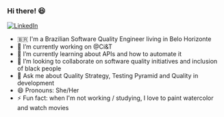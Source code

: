 ### Hi there! :satisfied:

<a href="https://www.linkedin.com/in/marilenelourenco/" target="_blank"><img src="https://img.shields.io/badge/LinkedIn-%230077B5.svg?&style=flat-square&logo=linkedin&logoColor=white" alt="LinkedIn"> </a>


- :brazil: I'm a Brazilian Software Quality Engineer living in Belo Horizonte
- 🔭 I’m currently working on @Ci&T
- 🌱 I’m currently learning about APIs and how to automate it
- 👯 I’m looking to collaborate on software quality initiatives and inclusion of black people
- 💬 Ask me about Quality Strategy, Testing Pyramid and Quality in development
- 😄 Pronouns: She/Her
- ⚡ Fun fact: when I'm not working / studying, I love to paint watercolor and watch movies
